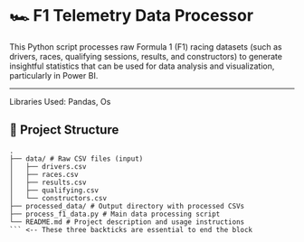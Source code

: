 # 🏎️ F1 Telemetry Data Processor

This Python script processes raw Formula 1 (F1) racing datasets (such as drivers, races, qualifying sessions, results, and constructors) to generate insightful statistics that can be used for data analysis and visualization, particularly in Power BI.

---
Libraries Used: Pandas, Os

## 📂 Project Structure
``` 
.
├── data/ # Raw CSV files (input)
│   ├── drivers.csv
│   ├── races.csv
│   ├── results.csv
│   ├── qualifying.csv
│   └── constructors.csv
├── processed_data/ # Output directory with processed CSVs
├── process_f1_data.py # Main data processing script
└── README.md # Project description and usage instructions
``` <-- These three backticks are essential to end the block
